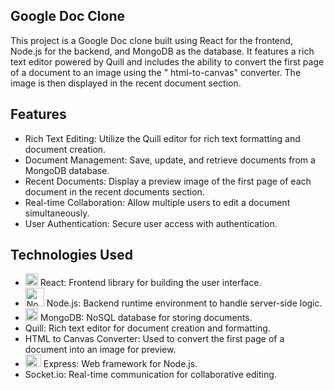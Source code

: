 ## Google Doc Clone 

This project is a Google Doc clone built using React for the frontend, Node.js for the backend, and MongoDB as the database. It features a rich text editor powered by Quill and includes the ability to convert the first page of a document to an image using the " html-to-canvas"  converter. The image is then displayed in the recent document section.


## Features
-  Rich Text Editing: Utilize the Quill editor for rich text formatting and document creation.
-  Document Management: Save, update, and retrieve documents from a MongoDB database.
-  Recent Documents: Display a preview image of the first page of each document in the recent documents section.
-  Real-time Collaboration: Allow multiple users to edit a document simultaneously.
-  User Authentication: Secure user access with authentication.


## Technologies Used

-  <img src="https://img.icons8.com/color/48/000000/react-native.png" alt="React" width="20" height="20"/>  React: Frontend library for building the user interface.
-  <img src="https://img.icons8.com/color/48/000000/nodejs.png" alt="Node.js" width="30" height="30"/>  Node.js: Backend runtime environment to handle server-side logic.
-  <img src="https://img.icons8.com/color/48/000000/mongodb.png" alt="MongoDB" width="20" height="20"/>  MongoDB: NoSQL database for storing documents.
-  Quill: Rich text editor for document creation and formatting.
-  HTML to Canvas Converter: Used to convert the first page of a document into an image for preview.
-  <img src="https://img.icons8.com/fluency/48/000000/express-js.png" alt="Express" width="25" height="20"/>  Express: Web framework for Node.js.
-   Socket.io: Real-time communication for collaborative editing.
